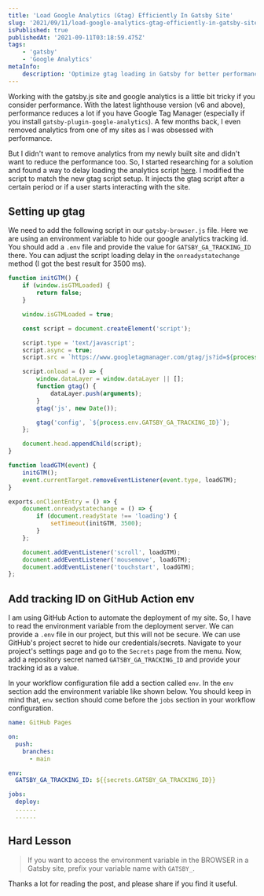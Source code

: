 ```yaml
---
title: 'Load Google Analytics (Gtag) Efficiently In Gatsby Site'
slug: '2021/09/11/load-google-analytics-gtag-efficiently-in-gatsby-site'
isPublished: true
publishedAt: '2021-09-11T03:18:59.475Z'
tags:
    - 'gatsby'
    - 'Google Analytics'
metaInfo:
    description: 'Optimize gtag loading in Gatsby for better performance.'
---
```


Working with the gatsby.js site and google analytics is a little bit tricky if you consider performance. With the latest lighthouse version (v6 and above), performance reduces a lot if you have Google Tag Manager (especially if you install `gatsby-plugin-google-analytics`). A few months back, I even removed analytics from one of my sites as I was obsessed with performance.

But I didn't want to remove analytics from my newly built site and didn't want to reduce the performance too. So, I started researching for a solution and found a way to delay loading the analytics script [here](https://github.com/gatsbyjs/gatsby/issues/24332#issuecomment-752373784). I modified the script to match the new gtag script setup. It injects the gtag script after a certain period or if a user starts interacting with the site.

## Setting up gtag

We need to add the following script in our `gatsby-browser.js` file. Here we are using an environment variable to hide our google analytics tracking id. You should add a `.env` file and provide the value for `GATSBY_GA_TRACKING_ID` there. You can adjust the script loading delay in the `onreadystatechange` method (I got the best result for 3500 ms).

```javascript
function initGTM() {
    if (window.isGTMLoaded) {
        return false;
    }

    window.isGTMLoaded = true;

    const script = document.createElement('script');

    script.type = 'text/javascript';
    script.async = true;
    script.src = `https://www.googletagmanager.com/gtag/js?id=${process.env.GATSBY_GA_TRACKING_ID}`;

    script.onload = () => {
        window.dataLayer = window.dataLayer || [];
        function gtag() {
            dataLayer.push(arguments);
        }
        gtag('js', new Date());

        gtag('config', `${process.env.GATSBY_GA_TRACKING_ID}`);
    };

    document.head.appendChild(script);
}

function loadGTM(event) {
    initGTM();
    event.currentTarget.removeEventListener(event.type, loadGTM);
}

exports.onClientEntry = () => {
    document.onreadystatechange = () => {
        if (document.readyState !== 'loading') {
            setTimeout(initGTM, 3500);
        }
    };

    document.addEventListener('scroll', loadGTM);
    document.addEventListener('mousemove', loadGTM);
    document.addEventListener('touchstart', loadGTM);
};
```

## Add tracking ID on GitHub Action env

I am using GitHub Action to automate the deployment of my site. So, I have to read the environment variable from the deployment server. We can provide a `.env` file in our project, but this will not be secure. We can use GitHub's project secret to hide our credentials/secrets. Navigate to your project's settings page and go to the `Secrets` page from the menu. Now, add a repository secret named `GATSBY_GA_TRACKING_ID` and provide your tracking id as a value.

In your workflow configuration file add a section called `env`. In the `env` section add the environment variable like shown below. You should keep in mind that, `env` section should come before the `jobs` section in your workflow configuration.

```yaml
name: GitHub Pages

on:
  push:
    branches:
      - main

env:
  GATSBY_GA_TRACKING_ID: ${{secrets.GATSBY_GA_TRACKING_ID}}

jobs:
  deploy:
  ......
  ......
```

## Hard Lesson

> If you want to access the environment variable in the BROWSER in a Gatsby site, prefix your variable name with `GATSBY_`.

Thanks a lot for reading the post, and please share if you find it useful.
